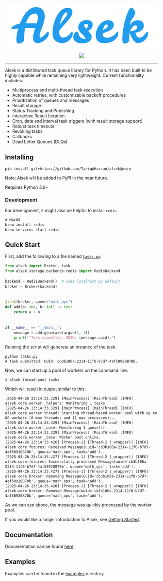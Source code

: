<div align="center">
  <img src="https://github.com/TariqAHassan/alsek/raw/main/docs/assets/logos/logo.png"><br>
</div>

<p align="center">
    <a href="https://github.com/TariqAHassan/alsek/actions/workflows/tests.yml" alt="Tests">
        <img src="https://github.com/TariqAHassan/alsek/actions/workflows/tests.yml/badge.svg" /></a>
</p>

----

Alsek is a distributed task queue library for Python. It has been built to be highly 
capable while remaining very lightweight. Current functionality includes:

  * Multiprocess and multi-thread task execution
  * Automatic retries, with customizable backoff procedures
  * Prioritization of queues and messages
  * Result storage
  * Status Tracking and Publishing
  * Interactive Result Iteration
  * Cron, date and interval task triggers (with result storage support)
  * Robust task timeouts
  * Revoking tasks
  * Callbacks
  * Dead Letter Queues (DLQs)

## Installing

```shell
pip install git+https://github.com/TariqAHassan/alsek@main
```

Note: Alsek will be added to PyPI in the near future.

Requires Python 3.9+

### Development

For development, it might also be helpful to install `redis`.

```shell
# MacOS
brew install redis
brew services start redis
```

## Quick Start

First, add the following to a file named [`tasks.py`](examples/simple/tasks.py):

```python
from alsek import Broker, task
from alsek.storage.backends.redis import RedisBackend

backend = RedisBackend()  # uses localhost by default
broker = Broker(backend)


@task(broker, queue="math_ops")
def add(a: int, b: int) -> int:
    return a + b


if __name__ == "__main__":
    message = add.generate(args=(1, 1))
    print(f"Task submitted. UUID: {message.uuid}.")
```

Running the script will generate an instance of the task.

```shell
python tasks.py
# Task submitted. UUID: cb3b106a-2314-11f0-b7d7-4af50920870b.
```

Now, we can start up a pool of workers on the command line:

```shell
$ alsek thread-pool tasks
```

Which will result in output similar to this:

```shell
[2025-04-26 23:14:33.329] [MainProcess] [MainThread] [INFO] alsek.core.worker._helpers: Monitoring 1 tasks
[2025-04-26 23:14:33.329] [MainProcess] [MainThread] [INFO] alsek.core.worker.thread: Starting thread-based worker pool with up to 88 workers (8 max threades and 11 max processes)...
[2025-04-26 23:14:33.329] [MainProcess] [MainThread] [INFO] alsek.core.worker._base: Monitoring 1 queue(s).
[2025-04-26 23:14:33.329] [MainProcess] [MainThread] [INFO] alsek.core.worker._base: Worker pool online.
[2025-04-26 23:14:33.426] [Process-1] [Thread-2 (_wrapper)] [INFO] alsek.core.futures: Received Message(uuid='cb3b106a-2314-11f0-b7d7-4af50920870b', queue='math_ops', task='add')...
[2025-04-26 23:14:33.427] [Process-1] [Thread-2 (_wrapper)] [INFO] alsek.core.futures: Successfully processed Message(uuid='cb3b106a-2314-11f0-b7d7-4af50920870b', queue='math_ops', task='add').
[2025-04-26 23:14:33.427] [Process-1] [Thread-2 (_wrapper)] [INFO] alsek.core.broker: Removing Message(uuid='cb3b106a-2314-11f0-b7d7-4af50920870b', queue='math_ops', task='add')...
[2025-04-26 23:14:33.428] [Process-1] [Thread-2 (_wrapper)] [INFO] alsek.core.broker: Removed Message(uuid='cb3b106a-2314-11f0-b7d7-4af50920870b', queue='math_ops', task='add').
```

As we can see above, the message was quickly processed by the worker pool.

If you would like a longer introduction to Alsek, see [Getting Started](https://tariqahassan.github.io/alsek/#getting-started).

## Documentation

Documentation can be found [here](https://TariqAHassan.github.io/alsek/).

## Examples

Examples can be found in the [examples](examples) directory.
